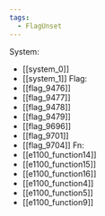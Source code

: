 ```yaml
---
tags:
  - FlagUnset
---
```

System:
- [[system_0]]
- [[system_1]]
Flag:
- [[flag_9476]]
- [[flag_9477]]
- [[flag_9478]]
- [[flag_9479]]
- [[flag_9696]]
- [[flag_9701]]
- [[flag_9704]]
Fn:
- [[e1100_function14]]
- [[e1100_function15]]
- [[e1100_function16]]
- [[e1100_function4]]
- [[e1100_function5]]
- [[e1100_function9]]
